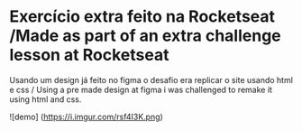 # Exercício extra feito na Rocketseat /Made as part of an extra challenge lesson at Rocketseat
Usando um design já feito no figma o desafio era replicar o site usando html e css / Using a pre made design at figma i was challenged to remake it using html and css.

![demo] (https://i.imgur.com/rsf4I3K.png)
